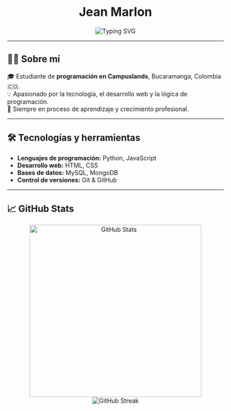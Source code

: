 <h1 align="center">Jean Marlon</h1>

<p align="center">
  <img src="https://readme-typing-svg.demolab.com?font=Fira+Code&size=24&pause=1000&color=0D96F2&center=true&vCenter=true&width=500&lines=Estudiante+de+Programación;Desarrollador+Web+en+Formación;Campuslands+Bucaramanga;Bienvenido+a+mi+GitHub" alt="Typing SVG" />
</p>

---

## 👨‍💻 Sobre mí

🎓 Estudiante de **programación en Campuslands**, Bucaramanga, Colombia 🇨🇴.  
💡 Apasionado por la tecnología, el desarrollo web y la lógica de programación.  
🚀 Siempre en proceso de aprendizaje y crecimiento profesional.

---

## 🛠️ Tecnologías y herramientas

- **Lenguajes de programación:** Python, JavaScript  
- **Desarrollo web:** HTML, CSS  
- **Bases de datos:** MySQL, MongoDB  
- **Control de versiones:** Git & GitHub

---

## 📈 GitHub Stats

<p align="center">
  <img src="https://github-readme-stats.vercel.app/api?username=JeanMarlonDev&show_icons=true&theme=graywhite" alt="GitHub Stats" width="400"/>
  <br/>
  <img src="https://github-readme-streak-stats.herokuapp.com/?user=JeanMarlonDev&theme=graywhite" alt="GitHub Streak" wi
